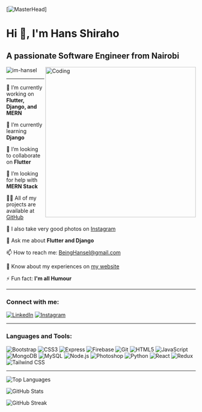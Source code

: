[![MasterHead](https://as1.ftcdn.net/v2/jpg/04/42/93/04/1000_F_442930453_W426HrwlnSCgGxPdj8MmMD2EHj1Z5y5Z.jpg)]

# Hi 👋, I'm Hans Shiraho
## A passionate Software Engineer from Nairobi

<img align="right" alt="Coding" width="400" src="https://media.giphy.com/media/R03zWv5p1oNSQd91EP/giphy.gif">

<p align="left">
  <img src="https://komarev.com/ghpvc/?username=im-hansel&label=Profile%20views&color=0e75b6&style=flat" alt="im-hansel" />
</p>

---

🔭 I’m currently working on **Flutter, Django, and MERN**

🌱 I’m currently learning **Django**

👯 I’m looking to collaborate on **Flutter**

🤝 I’m looking for help with **MERN Stack**

👨‍💻 All of my projects are available at [GitHub](https://github.com/im-hansel)

📝 I also take very good photos on [Instagram](https://www.instagram.com/hans__arts/)

💬 Ask me about **Flutter and Django**

📫 How to reach me: [BeingHansel@gmail.com](mailto:BeingHansel@gmail.com)

📄 Know about my experiences on [my website](https://hansshiraho.netlify.app/)

⚡ Fun fact: **I'm all Humour**

---

### Connect with me:
[![LinkedIn](https://raw.githubusercontent.com/rahuldkjain/github-profile-readme-generator/master/src/images/icons/Social/linked-in-alt.svg)](https://www.linkedin.com/in/being-hansel-a52970263)
[![Instagram](https://raw.githubusercontent.com/rahuldkjain/github-profile-readme-generator/master/src/images/icons/Social/instagram.svg)](https://www.instagram.com/hans__arts/)

---

### Languages and Tools:
![Bootstrap](https://raw.githubusercontent.com/devicons/devicon/master/icons/bootstrap/bootstrap-plain-wordmark.svg)
![CSS3](https://raw.githubusercontent.com/devicons/devicon/master/icons/css3/css3-original-wordmark.svg)
![Express](https://raw.githubusercontent.com/devicons/devicon/master/icons/express/express-original-wordmark.svg)
![Firebase](https://www.vectorlogo.zone/logos/firebase/firebase-icon.svg)
![Git](https://www.vectorlogo.zone/logos/git-scm/git-scm-icon.svg)
![HTML5](https://raw.githubusercontent.com/devicons/devicon/master/icons/html5/html5-original-wordmark.svg)
![JavaScript](https://raw.githubusercontent.com/devicons/devicon/master/icons/javascript/javascript-original.svg)
![MongoDB](https://raw.githubusercontent.com/devicons/devicon/master/icons/mongodb/mongodb-original-wordmark.svg)
![MySQL](https://raw.githubusercontent.com/devicons/devicon/master/icons/mysql/mysql-original-wordmark.svg)
![Node.js](https://raw.githubusercontent.com/devicons/devicon/master/icons/nodejs/nodejs-original-wordmark.svg)
![Photoshop](https://raw.githubusercontent.com/devicons/devicon/master/icons/photoshop/photoshop-line.svg)
![Python](https://raw.githubusercontent.com/devicons/devicon/master/icons/python/python-original.svg)
![React](https://raw.githubusercontent.com/devicons/devicon/master/icons/react/react-original-wordmark.svg)
![Redux](https://raw.githubusercontent.com/devicons/devicon/master/icons/redux/redux-original.svg)
![Tailwind CSS](https://www.vectorlogo.zone/logos/tailwindcss/tailwindcss-icon.svg)

---

![Top Languages](https://github-readme-stats.vercel.app/api/top-langs?username=im-hansel&show_icons=true&locale=en&layout=compact)

![GitHub Stats](https://github-readme-stats.vercel.app/api?username=im-hansel&show_icons=true&locale=en)

![GitHub Streak](https://github-readme-streak-stats.herokuapp.com/?user=im-hansel)
